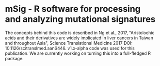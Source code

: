 # mSig - R software for processing and analyzing mutational signatures

The concepts behind this code is described in Ng et al., 2017, "Aristolochic acids and their derivatives are widely 
implicated in liver cancers in Taiwan and throughout Asia", Science Translational Medicine 2017
DOI: 10.1126/scitranslmed.aan6446. v1.x-alpha code was used for this publication. We are currently working on turning this into
a full-fledged R package.
